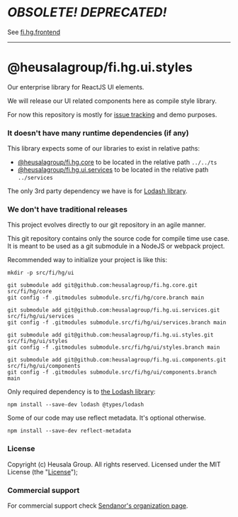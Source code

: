 # ***OBSOLETE! DEPRECATED!***

See [fi.hg.frontend](https://github.com/heusalagroup/fi.hg.frontend)

----------------

# @heusalagroup/fi.hg.ui.styles

Our enterprise library for ReactJS UI elements.

We will release our UI related components here as compile style library.

For now this repository is mostly for [issue tracking](https://github.com/heusalagroup/fi.hg.ui/issues) and demo purposes.

### It doesn't have many runtime dependencies (if any)

This library expects some of our libraries to exist in relative paths:

 * [@heusalagroup/fi.hg.core](https://github.com/heusalagroup/fi.hg.core) to be located in the relative path `../../ts`
 * [@heusalagroup/fi.hg.ui.services](https://github.com/heusalagroup/fi.hg.ui.services) to be located in the relative path `../services`

The only 3rd party dependency we have is for [Lodash library](https://lodash.com/).

### We don't have traditional releases

This project evolves directly to our git repository in an agile manner.

This git repository contains only the source code for compile time use case. It is meant to be used as a git submodule 
in a NodeJS or webpack project.

Recommended way to initialize your project is like this:

```
mkdir -p src/fi/hg/ui

git submodule add git@github.com:heusalagroup/fi.hg.core.git src/fi/hg/core
git config -f .gitmodules submodule.src/fi/hg/core.branch main

git submodule add git@github.com:heusalagroup/fi.hg.ui.services.git src/fi/hg/ui/services
git config -f .gitmodules submodule.src/fi/hg/ui/services.branch main

git submodule add git@github.com:heusalagroup/fi.hg.ui.styles.git src/fi/hg/ui/styles
git config -f .gitmodules submodule.src/fi/hg/ui/styles.branch main

git submodule add git@github.com:heusalagroup/fi.hg.ui.components.git src/fi/hg/ui/components
git config -f .gitmodules submodule.src/fi/hg/ui/components.branch main
```

Only required dependency is to [the Lodash library](https://lodash.com/):

```
npm install --save-dev lodash @types/lodash
```

Some of our code may use reflect metadata. It's optional otherwise.

```
npm install --save-dev reflect-metadata
```

### License

Copyright (c) Heusala Group. All rights reserved. Licensed under the MIT License (the "[License](./LICENSE)");

### Commercial support

For commercial support check [Sendanor's organization page](https://github.com/sendanor).
